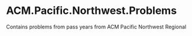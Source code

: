 # ACM.Pacific.Northwest.Problems
Contains problems from pass years from ACM Pacific Northwest Regional
